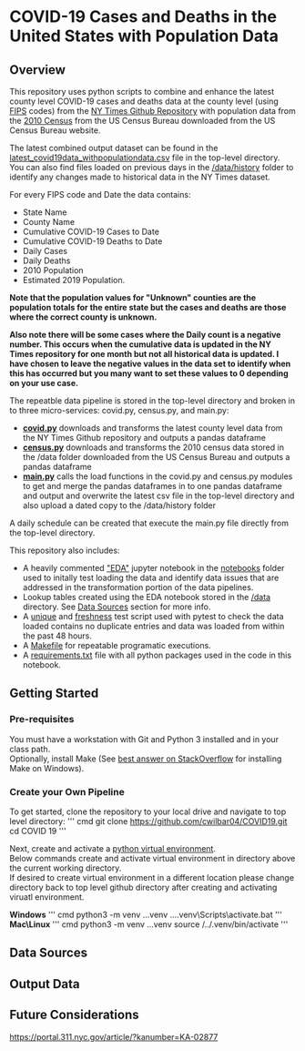 # COVID-19 Cases and Deaths in the United States with Population Data

## Overview
This repository uses python scripts to combine and enhance the latest county level COVID-19 cases and deaths data at the county level (using [FIPS](https://en.wikipedia.org/wiki/FIPS_county_code) codes) from the [NY Times Github Repository](https://github.com/nytimes/covid-19-data) with population data from the [2010 Census](https://www.census.gov/data/datasets/time-series/demo/popest/2010s-counties-total.html) from the US Census Bureau downloaded from the US Census Bureau website.

The latest combined output dataset can be found in the [latest_covid19data_withpopulationdata.csv](latest_covid19data_withpopulationdata.csv) file in the top-level directory. You can also find files loaded on previous days in the [/data/history](/data/history) folder to identify any changes made to historical data in the NY Times dataset.

For every FIPS code and Date the data contains:
- State Name
- County Name
- Cumulative COVID-19 Cases to Date
- Cumulative COVID-19 Deaths to Date
- Daily Cases
- Daily Deaths
- 2010 Population
- Estimated 2019 Population. 

**Note that the population values for "Unknown" counties are the population totals for the entire state but the cases and deaths are those where the correct county is unknown.** 

**Also note there will be some cases where the Daily count is a negative number. This occurs when the cumulative data is updated in the NY Times repository for one month but not all historical data is updated. I have chosen to leave the negative values in the data set to identify when this has occurred but you many want to set these values to 0 depending on your use case.**

The repeatble data pipeline is stored in the top-level directory and broken in to three micro-services: covid.py, census.py, and main.py:  
- **[covid.py](/covid.py)** downloads and transforms the latest county level data from the NY Times Github repository and outputs a pandas dataframe
- **[census.py](/census.py)** downloads and transforms the 2010 census data stored in the /data folder downloaded from the US Census Bureau and outputs a pandas dataframe
- **[main.py](/main.py)** calls the load functions in the covid.py and census.py modules to get and merge the pandas dataframes in to one pandas dataframe and output and overwrite the latest csv file in the top-level directory and also upload a dated copy to the /data/history folder

A daily schedule can be created that execute the main.py file directly from the top-level directory.

This repository also includes:
- A heavily commented ["EDA"](/notebooks/EDA.ipynb) jupyter notebook in the [notebooks](/notebooks) folder used to initally test loading the data and identify data issues that are addressed in the transformation portion of the data pipelines. 
- Lookup tables created using the EDA notebook stored in the [/data](/data) directory. See [Data Sources](#data-sources) section for more info.
- A [unique](/tests/unique_test.py) and [freshness](/tests/freshness_test.py) test script used with pytest to check the data loaded contains no duplicate entries and data was loaded from within the past 48 hours.
- A [Makefile](/Makefile) for repeatable programatic executions.
- A [requirements.txt](/requirements.txt) file with all python packages used in the code in this notebook.

## Getting Started
### Pre-requisites  
You must have a workstation with Git and Python 3 installed and in your class path.   
Optionally, install Make (See [best answer on StackOverflow](https://stackoverflow.com/questions/32127524/how-to-install-and-use-make-in-windows) for installing Make on Windows).

### Create your Own Pipeline
To get started, clone the repository to your local drive and navigate to top level directory:
''' cmd
git clone https://github.com/cwilbar04/COVID19.git
cd COVID 19
'''

Next, create and activate a [python virtual environment](https://docs.python.org/3/tutorial/venv.html).  
Below commands create and activate virtual environment in directory above the current working directory.  
If desired to create virtual environment in a different location please change directory back to top level github directory after creating and activating viruatl environment.  

**Windows**
''' cmd
python3 -m venv ..\.venv
.\..\.venv\Scripts\activate.bat
'''
**Mac\Linux**
''' cmd
python3 -m venv ..\.venv
source /../.venv/bin/activate
'''


## Data Sources

## Output Data

## Future Considerations


https://portal.311.nyc.gov/article/?kanumber=KA-02877
